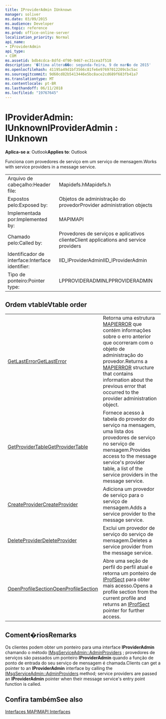 ```yaml
---
title: IProviderAdmin IUnknown
manager: soliver
ms.date: 03/09/2015
ms.audience: Developer
ms.topic: reference
ms.prod: office-online-server
localization_priority: Normal
api_name:
- IProviderAdmin
api_type:
- COM
ms.assetid: bdb4cdca-8dfd-4f90-9467-ec31cea3f518
description: '�ltima altera��o: segunda-feira, 9 de mar�o de 2015'
ms.openlocfilehash: 41195a49d1bf3566c81fe6e97697012209cbc5ac
ms.sourcegitcommit: 9d60cd82b5413446e5bc8ace2cd689f683fb41a7
ms.translationtype: MT
ms.contentlocale: pt-BR
ms.lasthandoff: 06/11/2018
ms.locfileid: "19767645"
---
```

# <a name="iprovideradmin--iunknown"></a><span data-ttu-id="948d5-103">IProviderAdmin: IUnknown</span><span class="sxs-lookup"><span data-stu-id="948d5-103">IProviderAdmin : IUnknown</span></span>

  
  
<span data-ttu-id="948d5-104">**Aplica-se a**: Outlook</span><span class="sxs-lookup"><span data-stu-id="948d5-104">**Applies to**: Outlook</span></span> 
  
<span data-ttu-id="948d5-105">Funciona com provedores de serviço em um serviço de mensagem.</span><span class="sxs-lookup"><span data-stu-id="948d5-105">Works with service providers in a message service.</span></span> 
  
|||
|:-----|:-----|
|<span data-ttu-id="948d5-106">Arquivo de cabeçalho:</span><span class="sxs-lookup"><span data-stu-id="948d5-106">Header file:</span></span>  <br/> |<span data-ttu-id="948d5-107">Mapidefs.h</span><span class="sxs-lookup"><span data-stu-id="948d5-107">Mapidefs.h</span></span>  <br/> |
|<span data-ttu-id="948d5-108">Expostos pelo:</span><span class="sxs-lookup"><span data-stu-id="948d5-108">Exposed by:</span></span>  <br/> |<span data-ttu-id="948d5-109">Objetos de administração do provedor</span><span class="sxs-lookup"><span data-stu-id="948d5-109">Provider administration objects</span></span>  <br/> |
|<span data-ttu-id="948d5-110">Implementada por:</span><span class="sxs-lookup"><span data-stu-id="948d5-110">Implemented by:</span></span>  <br/> |<span data-ttu-id="948d5-111">MAPI</span><span class="sxs-lookup"><span data-stu-id="948d5-111">MAPI</span></span>  <br/> |
|<span data-ttu-id="948d5-112">Chamado pelo:</span><span class="sxs-lookup"><span data-stu-id="948d5-112">Called by:</span></span>  <br/> |<span data-ttu-id="948d5-113">Provedores de serviços e aplicativos cliente</span><span class="sxs-lookup"><span data-stu-id="948d5-113">Client applications and service providers</span></span>  <br/> |
|<span data-ttu-id="948d5-114">Identificador de interface:</span><span class="sxs-lookup"><span data-stu-id="948d5-114">Interface identifier:</span></span>  <br/> |<span data-ttu-id="948d5-115">IID_IProviderAdmin</span><span class="sxs-lookup"><span data-stu-id="948d5-115">IID_IProviderAdmin</span></span>  <br/> |
|<span data-ttu-id="948d5-116">Tipo de ponteiro:</span><span class="sxs-lookup"><span data-stu-id="948d5-116">Pointer type:</span></span>  <br/> |<span data-ttu-id="948d5-117">LPPROVIDERADMIN</span><span class="sxs-lookup"><span data-stu-id="948d5-117">LPPROVIDERADMIN</span></span>  <br/> |
   
## <a name="vtable-order"></a><span data-ttu-id="948d5-118">Ordem vtable</span><span class="sxs-lookup"><span data-stu-id="948d5-118">Vtable order</span></span>

|||
|:-----|:-----|
|[<span data-ttu-id="948d5-119">GetLastError</span><span class="sxs-lookup"><span data-stu-id="948d5-119">GetLastError</span></span>](iprovideradmin-getlasterror.md) <br/> |<span data-ttu-id="948d5-120">Retorna uma estrutura [MAPIERROR](mapierror.md) que contém informações sobre o erro anterior que ocorreram com o objeto de administração do provedor.</span><span class="sxs-lookup"><span data-stu-id="948d5-120">Returns a [MAPIERROR](mapierror.md) structure that contains information about the previous error that occurred to the provider administration object.</span></span>  <br/> |
|[<span data-ttu-id="948d5-121">GetProviderTable</span><span class="sxs-lookup"><span data-stu-id="948d5-121">GetProviderTable</span></span>](iprovideradmin-getprovidertable.md) <br/> |<span data-ttu-id="948d5-122">Fornece acesso à tabela do provedor do serviço na mensagem, uma lista dos provedores de serviço no serviço de mensagem.</span><span class="sxs-lookup"><span data-stu-id="948d5-122">Provides access to the message service's provider table, a list of the service providers in the message service.</span></span>  <br/> |
|[<span data-ttu-id="948d5-123">CreateProvider</span><span class="sxs-lookup"><span data-stu-id="948d5-123">CreateProvider</span></span>](iprovideradmin-createprovider.md) <br/> |<span data-ttu-id="948d5-124">Adiciona um provedor de serviço para o serviço de mensagem.</span><span class="sxs-lookup"><span data-stu-id="948d5-124">Adds a service provider to the message service.</span></span>  <br/> |
|[<span data-ttu-id="948d5-125">DeleteProvider</span><span class="sxs-lookup"><span data-stu-id="948d5-125">DeleteProvider</span></span>](iprovideradmin-deleteprovider.md) <br/> |<span data-ttu-id="948d5-126">Exclui um provedor de serviço do serviço de mensagem.</span><span class="sxs-lookup"><span data-stu-id="948d5-126">Deletes a service provider from the message service.</span></span>  <br/> |
|[<span data-ttu-id="948d5-127">OpenProfileSection</span><span class="sxs-lookup"><span data-stu-id="948d5-127">OpenProfileSection</span></span>](iprovideradmin-openprofilesection.md) <br/> |<span data-ttu-id="948d5-128">Abre uma seção de perfil do perfil atual e retorna um ponteiro de [IProfSect](iprofsectimapiprop.md) para obter mais acesso.</span><span class="sxs-lookup"><span data-stu-id="948d5-128">Opens a profile section from the current profile and returns an [IProfSect](iprofsectimapiprop.md) pointer for further access.</span></span>  <br/> |
   
## <a name="remarks"></a><span data-ttu-id="948d5-129">Coment�rios</span><span class="sxs-lookup"><span data-stu-id="948d5-129">Remarks</span></span>

<span data-ttu-id="948d5-130">Os clientes podem obter um ponteiro para uma interface **IProviderAdmin** chamando o método [IMsgServiceAdmin::AdminProviders](imsgserviceadmin-adminproviders.md) ; provedores de serviços são passados um ponteiro **IProviderAdmin** quando a função de ponto de entrada do seu serviço de mensagem é chamada.</span><span class="sxs-lookup"><span data-stu-id="948d5-130">Clients can get a pointer to an **IProviderAdmin** interface by calling the [IMsgServiceAdmin::AdminProviders](imsgserviceadmin-adminproviders.md) method; service providers are passed an **IProviderAdmin** pointer when their message service's entry point function is called.</span></span> 
  
## <a name="see-also"></a><span data-ttu-id="948d5-131">Confira também</span><span class="sxs-lookup"><span data-stu-id="948d5-131">See also</span></span>



[<span data-ttu-id="948d5-132">Interfaces MAPI</span><span class="sxs-lookup"><span data-stu-id="948d5-132">MAPI Interfaces</span></span>](mapi-interfaces.md)

